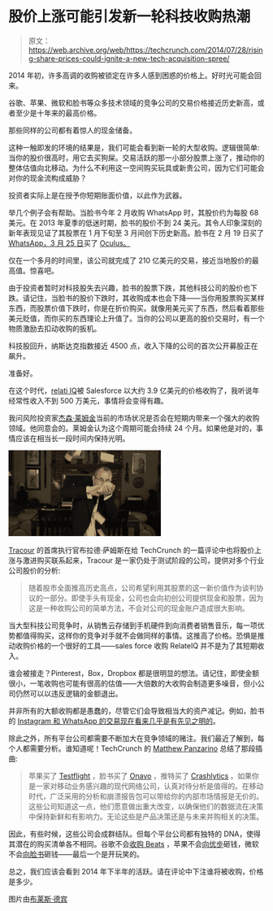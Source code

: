 # 股价上涨可能引发新一轮科技收购热潮

> 原文：<https://web.archive.org/web/https://techcrunch.com/2014/07/28/rising-share-prices-could-ignite-a-new-tech-acquisition-spree/>

2014 年初，许多高调的收购被锁定在许多人感到困惑的价格上。好时光可能会回来。

谷歌、苹果、微软和脸书等众多技术领域的竞争公司的交易价格接近历史新高，或者至少是十年来的最高价格。

那些同样的公司都有着惊人的现金储备。

这种一触即发的环境的结果是，我们可能会看到新一轮的大型收购。逻辑很简单:当你的股价很高时，用它去买狗屎。交易活跃的那一小部分股票上涨了，推动你的整体估值向北移动。为什么不利用这一空间购买玩具或新贵公司，因为它们可能会对你的现金流构成威胁？

投资者实际上是在授予你短期账面价值，以此作为武器。

举几个例子会有帮助。当脸书今年 2 月收购 WhatsApp 时，其股价约为每股 68 美元。在 2013 年夏季的低迷时期，脸书的股价不到 24 美元。其令人印象深刻的新年表现见证了其股票在 1 月下旬至 3 月间创下历史新高。脸书在 2 月 19 日买了 [WhatsApp，3 月 25 日](https://web.archive.org/web/20230128102035/https://techcrunch.com/2014/02/19/facebook-buying-whatsapp-for-16b-in-cash-and-stock-plus-3b-in-rsus/)买了 [Oculus。](https://web.archive.org/web/20230128102035/https://techcrunch.com/2014/07/21/facebooks-acquisition-of-oculus-closes-now-official/)

仅在一个多月的时间里，该公司就完成了 210 亿美元的交易，接近当地股价的最高值。惊喜吧。

由于投资者暂时对科技股失去兴趣，脸书的股票下跌，其他科技公司的股价也下跌。请记住，当脸书的股价下跌时，其收购成本也会下降——当你用股票购买某样东西，而股票价值下跌时，你是在折价购买。就像用美元买了东西，然后看着那些美元贬值，而你买的东西理论上升值了。当你的公司以更高的股价交易时，有一个物质激励去扣动收购的扳机。

科技股回升，纳斯达克指数接近 4500 点，收入下降的公司的首次公开募股正在飙升。

准备好。

在这个时代，[relati IQ](https://web.archive.org/web/20230128102035/http://www.crunchbase.com/organization/relateiq)被 Salesforce 以大约 3.9 亿美元的价格收购了，我听说年经常性收入不到 500 万美元，事情将会变得有趣。

我问风险投资家[杰森·莱姆金](https://web.archive.org/web/20230128102035/https://twitter.com/jasonlk)当前的市场状况是否会在短期内带来一个强大的收购领域。他同意会的。莱姆金认为这个周期可能会持续 24 个月。如果他是对的，事情应该在相当长一段时间内保持光明。

![yes](img/d81bd20ec69c77cc58f899fa1971acad.png)

[Tracour](https://web.archive.org/web/20230128102035/https://twitter.com/bdsams) 的首席执行官布拉德·萨姆斯在给 TechCrunch 的一篇评论中也将股价上涨与激进购买联系起来，Tracour 是一家仍处于测试阶段的公司，提供对多个行业公司股价的分析:

> 随着股市全面推高历史高点，公司希望利用其股票的这一新价值作为谈判协议的一部分。即使手头有现金，公司也会向初创公司提供现金和股票，因为这是一种收购公司的简单方法，不会对公司的现金账户造成很大影响。

当大型科技公司竞争时，从销售云存储到手机硬件到向消费者销售音乐，每一项优势都值得购买，这样你的竞争对手就不会做同样的事情。这推高了价格。恐惧是推动收购价格的一个很好的工具——sales force 收购 RelateIQ 并不是为了其短期收入。

谁会被接走？Pinterest，Box，Dropbox 都是很明显的想法。请记住，即使金额很小，一笔收购也可能有很高的估值——大倍数的大收购会制造更多噪音，但小公司仍然可以以违反逻辑的金额退出。

并非所有的大额收购都是愚蠢的，尽管它们会导致相当大的资产减记。例如，脸书的 [Instagram 和 WhatsApp 的交易现在看来几乎是有先见之明的](https://web.archive.org/web/20230128102035/http://www.google.com/trends/explore#q=instagram%2C%20whatsapp%2C%20snapchat)。

除此之外，所有平台公司都需要不断加大在竞争领域的赌注。我们最近了解到，每个人都需要分析。谁知道呢！TechCrunch 的 [Matthew Panzarino](https://web.archive.org/web/20230128102035/https://twitter.com/panzer) 总结了那段插曲:

> 苹果买了 [Testflight](https://web.archive.org/web/20230128102035/http://www.crunchbase.com/organization/testflight) ，脸书买了 [Onavo](https://web.archive.org/web/20230128102035/http://www.crunchbase.com/organization/onavo) ，推特买了 [Crashlytics](https://web.archive.org/web/20230128102035/http://www.crunchbase.com/organization/crashlytics) 。如果你是一家对移动业务感兴趣的现代网络公司，认真对待分析是值得的。在移动时代，广泛采用的分析和崩溃报告包可以带给你的内部市场情报是无价的。这些公司知道这一点，他们愿意做出重大改变，以确保他们的数据流在决策中保持新鲜和有影响力。无论这些是产品决策还是与未来并购相关的决策。

因此，有些时候，这些公司会成群结队。但每个平台公司都有独特的 DNA，使得其潜在的购买清单各不相同。谷歌不会[收购 Beats](https://web.archive.org/web/20230128102035/https://techcrunch.com/2014/05/28/apple-buys-beats-electronics-for-3b/) ，苹果不会[向优步](https://web.archive.org/web/20230128102035/https://techcrunch.com/2013/08/22/google-ventures-puts-258m-into-uber-its-largest-deal-ever/)砸钱，微软不会[向脸书](https://web.archive.org/web/20230128102035/https://techcrunch.com/2007/09/24/microsoft-may-invest-in-facebook-at-10-billion-valuation/)砸钱——最后一个是开玩笑的。

总之，我们应该会看到 2014 年下半年的活跃。请在评论中下注谁将被收购，价格是多少。

图片由[布莱斯·德宾](https://web.archive.org/web/20230128102035/http://brycedurbin.com/)